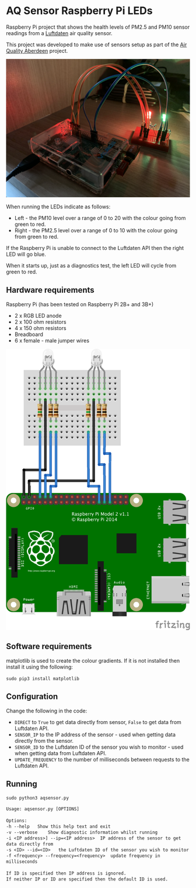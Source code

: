 # AQ Sensor Raspberry Pi LEDs
Raspberry Pi project that shows the health levels of PM2.5 and PM10 sensor readings from a [Luftdaten](https://luftdaten.info) air quality sensor.

This project was developed to make use of sensors setup as part of the [Air Quality Aberdeen](https://www.airaberdeen.org) project.

![photo of built project](images/rpi2+built.png)


When running the LEDs indicate as follows:

* Left - the PM10 level over a range of 0 to 20 with the colour going from green to red.
* Right - the PM2.5 level over a range of 0 to 10 with the colour going from green to red.

If the Raspberry Pi is unable to connect to the Luftdaten API then the right LED will go blue.

When it starts up, just as a diagnostics test, the left LED will cycle from green to red.

## Hardware requirements
Raspberry Pi (has been tested on Raspberry Pi 2B+ and 3B+)

* 2 x RGB LED anode
* 2 x 100 ohm resistors
* 4 x 150 ohm resistors
* Breadboard
* 6 x female - male jumper wires

![breadboard diagram for Raspberry Pi AQ Sensor LEDs](images/aq-sensor-rpi-leds_bb.png)

## Software requirements
matplotlib is used to create the colour gradients. If it is not installed then install it using the following:

`sudo pip3 install matplotlib`

## Configuration

Change the following in the code:

* `DIRECT` to `True` to get data directly from sensor, `False` to get data from Luftdaten API.
* `SENSOR_IP` to the IP address of the sensor - used when getting data directly from the sensor.
* `SENSOR_ID` to the Luftdaten ID of the sensor you wish to monitor - used when getting data from Luftdaten API.
* `UPDATE_FREQUENCY` to the number of milliseconds between requests to the Luftdaten API.


## Running

```
sudo python3 aqsensor.py
```

```
Usage: aqsensor.py [OPTIONS]

Options:
-h --help	Show this help text and exit
-v --verbose	Show diagnostic information whilst running
-i <IP address>] --ip=<IP address>	IP address of the sensor to get data directly from
-s <ID> --id=<ID>	the Luftdaten ID of the sensor you wish to monitor
-f <frequency> --frequency=<frequency>	update frequency in milliseconds

If ID is specified then IP address is ignored.
If neither IP or ID are specified then the default ID is used.
```